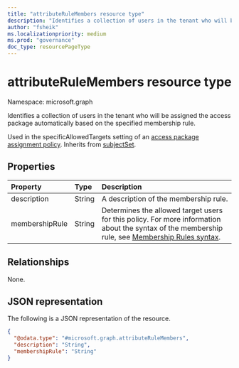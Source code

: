 ```yaml
---
title: "attributeRuleMembers resource type"
description: "Identifies a collection of users in the tenant who will be assigned the access package automatically based on the specified membership rules."
author: "fsheik"
ms.localizationpriority: medium
ms.prod: "governance"
doc_type: resourcePageType
---
```


# attributeRuleMembers resource type

Namespace: microsoft.graph



Identifies a collection of users in the tenant who will be assigned the access package automatically based on the specified membership rule.

Used in the specificAllowedTargets setting of an [access package assignment policy](accesspackageassignmentpolicy.md).
Inherits from [subjectSet](subjectset.md).

## Properties
|Property|Type|Description|
|:---|:---|:---|
|description|String|A description of the membership rule.|
|membershipRule|String|Determines the allowed target users for this policy. For more information about the syntax of the membership rule, see [Membership Rules syntax](/azure/active-directory/enterprise-users/groups-dynamic-membership).|

## Relationships
None.

## JSON representation
The following is a JSON representation of the resource.
<!-- {
  "blockType": "resource",
  "@odata.type": "microsoft.graph.attributeRuleMembers"
}
-->
``` json
{
  "@odata.type": "#microsoft.graph.attributeRuleMembers",
  "description": "String",
  "membershipRule": "String"
}
```